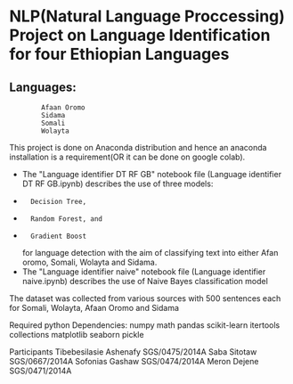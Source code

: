 # NLP(Natural Language Proccessing) Project on Language Identification for four Ethiopian Languages
   
##    Languages:
            Afaan Oromo
            Sidama
            Somali
            Wolayta

This project is done on Anaconda distribution and hence an anaconda installation is a requirement(OR it can be done on google colab).
* The "Language identifier DT RF GB" notebook file (Language identifier DT RF GB.ipynb) describes the use of three models:
*       Decision Tree,
*       Random Forest, and
*       Gradient Boost 
    for language detection with the aim of classifying text into either Afan oromo, Somali, Wolayta and Sidama.
* The "Language identifier naive" notebook file (Language identifier naive.ipynb) describes the use of Naive Bayes classification model

The dataset was collected from various sources with 500 sentences each for Somali, Wolayta, Afaan Oromo and Sidama

Required python Dependencies: 
    numpy
    math
    pandas
    scikit-learn
    itertools
    collections
    matplotlib
    seaborn
    pickle



Participants
Tibebesilasie Ashenafy  SGS/0475/2014A
Saba Sitotaw            SGS/0667/2014A
Sofonias Gashaw         SGS/0474/2014A
Meron Dejene            SGS/0471/2014A
